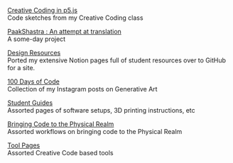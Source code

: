 
[Creative Coding in p5.js](https://jesmehta.github.io/P5-for-TI1/)  
Code sketches from my Creative Coding class

[PaakShastra : An attempt at translation](https://jesmehta.github.io/Paak-Shastra/)  
A some-day project

[Design Resources](https://jesmehta.github.io/Notion_site/Data%20Visualization%20Resources%203547efbca6e9464ca93cbecf290c885e.html)  
Ported my extensive Notion pages full of student resources over to GitHub for a site.

[100 Days of Code](100%20Days%20of%20Code/readme.md)  
Collection of my Instagram posts on Generative Art

[Student Guides](https://jesmehta.github.io/student-guides/)  
Assorted pages of software setups, 3D printing instructions, etc

[Bringing Code to the Physical Realm](https://jesmehta.github.io/CodeToPhysical/)  
Assorted workflows on bringing code to the Physical Realm

[Tool Pages](https://jesmehta.github.io/ToolPages/)  
Assorted Creative Code based tools
